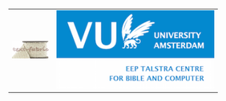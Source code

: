 <table>
<tr>
<td>
<img src="images/tf.png" 
style="width:75px; height:35px;"
>
</td>
<td>
<img src="images/vuEtcbc.png"
style="width:315px; height:150;"
>
</td>
</tr>
</table>
</div>
